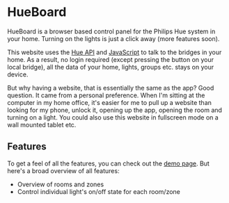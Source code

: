 # HueBoard

HueBoard is a browser based control panel for the Philips Hue system in your home. Turning on the lights is just a click away (more features soon).

This website uses the [Hue API](https://developers.meethue.com/develop/hue-api/) and [JavaScript](https://github.com/blargoner/jshue) to talk to the bridges in your home. As a result, no login required (except pressing the button on your local bridge), all the data of your home, lights, groups etc. stays on your device.

But why having a website, that is essentially the same as the app? Good question. It came from a personal preference. When I'm sitting at the computer in my home office, it's easier for me to pull up a website than looking for my phone, unlock it, opening up the app, opening the room and turning on a light. You could also use this website in fullscreen mode on a wall mounted tablet etc.

## Features
To get a feel of all the features, you can check out the [demo page](https://hueboard.com/demo.html). But here's a broad overview of all features:

* Overview of rooms and zones
* Control individual light's on/off state for each room/zone